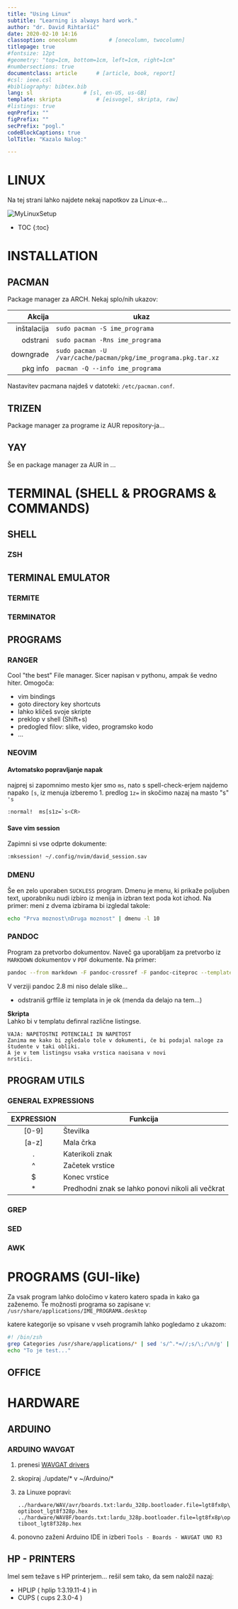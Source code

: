 ```yaml
---
title: "Using Linux"
subtitle: "Learning is always hard work."
author: "dr. David Rihtaršič"
date: 2020-02-10 14:16
classoption: onecolumn 			# [onecolumn, twocolumn]
titlepage: true
#fontsize: 12pt
#geometry: "top=1cm, bottom=1cm, left=1cm, right=1cm"
#numbersections: true
documentclass: article 		# [article, book, report]
#csl: ieee.csl
#bibliography: bibtex.bib
lang: sl 				# [sl, en-US, us-GB]
template: skripta			# [eisvogel, skripta, raw] 
#listings: true
eqnPrefix: ""
figPrefix: ""
secPrefix: "pogl."
codeBlockCaptions: true
lolTitle: "Kazalo Nalog:"

---
```


LINUX
=====
Na tej strani lahko najdete nekaj napotkov za Linux-e...

![MyLinuxSetup]( ./image.png)

- TOC
{:toc}

INSTALLATION
==============

PACMAN
------
Package manager za ARCH. Nekaj splo/nih ukazov:

|      Akcija | ukaz                                                           |
|------------:|----------------------------------------------------------------|
| inštalacija | `sudo pacman -S ime_programa`                                  |
|    odstrani | `sudo pacman -Rns ime_programa`                                |
|   downgrade | `sudo pacman -U /var/cache/pacman/pkg/ime_programa.pkg.tar.xz` |
|    pkg info | `pacman -Q --info ime_programa`                                |

Nastavitev pacmana najdeš v datoteki: `/etc/pacman.conf`.

TRIZEN
------
Package manager za programe iz AUR repository-ja...

YAY
---
Še en package manager za AUR in ...

TERMINAL (SHELL & PROGRAMS & COMMANDS)
========================================

SHELL
-----

### ZSH

TERMINAL EMULATOR
-----------------

### TERMITE

### TERMINATOR

PROGRAMS
--------

### RANGER
Cool "the best" File manager. Sicer napisan v pythonu, ampak še vedno hiter. Omogoča:

- vim bindings
- goto directory key shortcuts
- lahko kličeš svoje skripte
- preklop v shell (Shift+s)
- predogled filov: slike, video, programsko kodo
- ...

### NEOVIM

#### Avtomatsko popravljanje napak

najprej si zapomnimo mesto kjer smo `ms`, nato s spell-check-erjem najdemo napako `[s`, iz menuja izberemo 1. predlog `1z=` in skočimo nazaj na masto "s" `'s`  

```bash
:normal!  ms[s1z=`s<CR>
```

#### Save vim session
Zapimni si vse odprte dokumente:

```bash
:mksession! ~/.config/nvim/david_session.sav
```

### DMENU

Še en zelo uporaben `SUCKLESS` program. Dmenu je menu, ki prikaže poljuben text, uporabniku nudi izbiro iz menija in izbran text poda kot izhod. Na primer: meni z dvema izbirama bi izgledal takole:

```bash
echo "Prva moznost\nDruga moznost" | dmenu -l 10
```

### PANDOC
Program za pretvorbo dokumentov. Naveč ga uporabljam za pretvorbo iz `MARKDOWN` dokumentov v `PDF` dokumente. Na primer:  

```bash
pandoc --from markdown -F pandoc-crossref -F pandoc-citeproc --template eisvogel --listings --pdf-engine=xelatex index.md -o index.pdf
```

V verziji pandoc 2.8 mi niso delale slike...  

- odstraniš grffile iz templata in je ok (menda da delajo na tem...)

**Skripta**  
Lahko bi v templatu definral različne listingse.

``` vaja
VAJA: NAPETOSTNI POTENCIALI IN NAPETOST
Zanima me kako bi zgledalo tole v dokumenti, če bi podajal naloge za študente v taki obliki.
A je v tem listingsu vsaka vrstica naoisana v novi 
nrstici.
```

PROGRAM UTILS
-------------

### GENERAL EXPRESSIONS

| EXPRESSION | Funkcija                                          |
|:----------:|---------------------------------------------------|
|    [0-9]   | Številka                                          |
|    [a-z]   | Mala črka                                         |
|      .     | Katerikoli znak                                   |
|      ^     | Začetek vrstice                                   |
|      $     | Konec vrstice                                     |
|      *     | Predhodni znak se lahko ponovi nikoli ali večkrat |




### GREP

### SED

### AWK

PROGRAMS (GUI-like)
===================

Za vsak program lahko določimo v katero katero spada in kako ga zaženemo. Te možnosti programa so zapisane v:  
`/usr/share/applications/IME_PROGRAMA.desktop`

katere kategorije so vpisane v vseh programih lahko pogledamo z ukazom:  

```bash
#! /bin/zsh
grep Categories /usr/share/applications/* | sed 's/^.*=//;s/\;/\n/g' | sort | uniq
echo "To je test..."
```

OFFICE
------

HARDWARE
========

ARDUINO
-------

### ARDUINO WAVGAT

1. prenesi [WAVGAT drivers]( https://github.com/ericvb/Arduino-WavGat-Drivers )
2. skopiraj ./update/* v ~/Arduino/*
3. za Linuxe popravi:
    
    `../hardware/WAV/avr/boards.txt:lardu_328p.bootloader.file=lgt8fx8p\optiboot_lgt8f328p.hex`
    `../hardware/WAV8F/boards.txt:lardu_328p.bootloader.file=lgt8fx8p\optiboot_lgt8f328p.hex`

4. ponovno zaženi Arduino IDE in izberi `Tools - Boards - WAVGAT UNO R3`


## HP - PRINTERS

Imel sem težave s HP printerjem... rešil sem tako, da sem naložil nazaj:

- HPLIP ( hplip 1:3.19.11-4 ) in 
- CUPS ( cups 2.3.0-4 )
